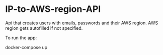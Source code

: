 # IP-to-AWS-region-API

Api that creates users with emails, passwords and their AWS region. AWS region gets autofilled if not specified.

To run the app:

docker-compose up
